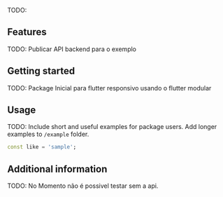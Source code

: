 TODO: 

## Features

TODO: Publicar API backend para o exemplo 

## Getting started

TODO: Package Inicial para flutter responsivo usando o flutter modular

## Usage

TODO: Include short and useful examples for package users. Add longer examples
to `/example` folder.

```dart
const like = 'sample';
```

## Additional information

TODO: No Momento não é possivel testar sem a api.
